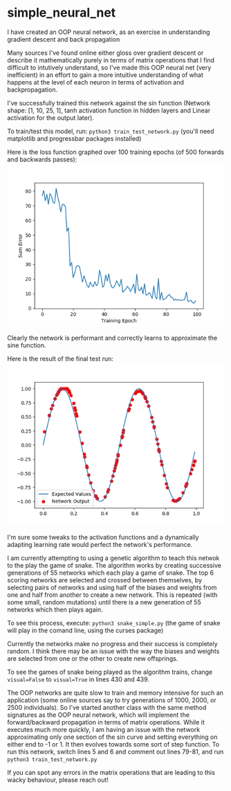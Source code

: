 # simple_neural_net
I have created an OOP neural network, as an exercise in understanding gradient descent and back propagation

Many sources I've found online either gloss over gradient descent or describe it mathematically purely in terms of matrix operations that I find difficult to intutively understand, so I've made this OOP neural net (very inefficient) in an effort to gain a more intuitive understanding of what happens at the level of each neuron in terms of activation and backpropagation. 

I've successfully trained this network against the sin function (Network shape: [1, 10, 25, 1], tanh activation function in hidden layers and Linear activation for the output later). 

To train/test this model, run: `python3 train_test_network.py` (you'll need matplotlib and progressbar packages installed)

Here is the loss function graphed over 100 training epochs (of 500 forwards and backwards passes):
![Loss Function](/images/loss_function_500x500.png)

Clearly the network is performant and correctly learns to approximate the sine function. 

Here is the result of the final test run: 
![Train Iteration](/images/epoch_99x500.png)

I'm sure some tweaks to the activation functions and a dynamically adapting learning rate would perfect the network's performance. 

I am currently attempting to using a genetic algorithm to teach this netwok to the play the game of snake. The algorithm works by creating successive generations of 55 networks which each play a game of snake. The top 6 scoring networks are selected and crossed between themselves, by selecting pairs of networks and using half of the biases and weights from one and half from another to create a new network. This is repeated (with some small, random mutations) until there is a new generation of 55 networks which then plays again. 

To see this process, execute: `python3 snake_simple.py` (the game of snake will play in the comand line, using the curses package)

Currently the networks make no progress and their success is completely random. I think there may be an issue with the way the biases and weights are selected from one or the other to create new offsprings. 

To see the games of snake being played as the algorithm trains, change `visual=False` to `visual=True` in lines 430 and 439. 

The OOP networks are quite slow to train and memory intensive for such an application (some online sources say to try generations of 1000, 2000, or 2500 individuals). So I've started another class with the same method signatures as the OOP neural network, which will implement the forward/backward propagation in terms of matrix operations. While it executes much more quickly, I am having an issue with the network approximating only one section of the sin curve and setting everything on either end to -1 or 1. It then evolves towards some sort of step function. To run this network, switch lines 5 and 6 and comment out lines 79-81, and run `python3 train_test_network.py`

If you can spot any errors in the matrix operations that are leading to this wacky behaviour, please reach out!
